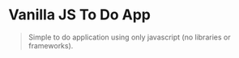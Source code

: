 # Vanilla JS To Do App

> Simple to do application using only javascript (no libraries or frameworks).
